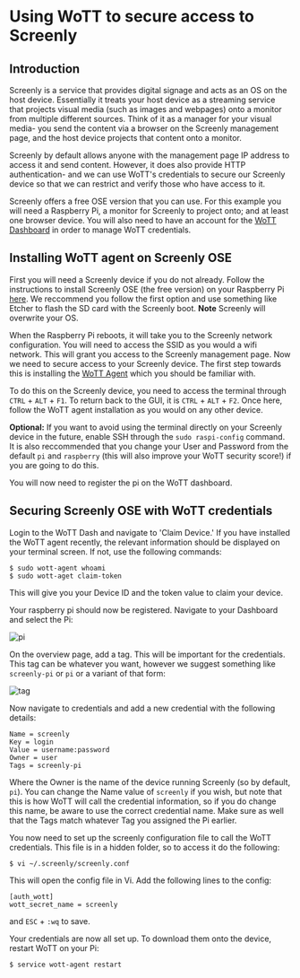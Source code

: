 # Using WoTT to secure access to Screenly

## Introduction

Screenly is a service that provides digital signage and acts as an OS on the host device. Essentially it treats your host device as a streaming service that projects visual media (such as images and webpages) onto a monitor from multiple different sources. Think of it as a manager for your visual media- you send the content via a browser on the Screenly management page, and the host device projects that content onto a monitor.

Screenly by default allows anyone with the management page IP address to access it and send content. However, it does also provide HTTP authentication- and we can use WoTT's credentials to secure our Screenly device so that we can restrict and verify those who have access to it. 

Screenly offers a free OSE version that you can use. For this example you will need a Raspberry Pi, a monitor for Screenly to project onto; and at least one browser device. You will also need to have an account for the [WoTT Dashboard](https://dash.wott.io) in order to manage WoTT credentials.

## Installing WoTT agent on Screenly OSE

First you will need a Screenly device if you do not already.
Follow the instructions to install Screenly OSE (the free version) on your Raspberry Pi [here](https://www.screenly.io/ose/). We reccommend you follow the first option and use something like Etcher to flash the SD card with the Screenly boot. 
**Note** Screenly will overwrite your OS.

When the Raspberry Pi reboots, it will take you to the Screenly network configuration. You will need to access the SSID as you would a wifi network. This will grant you access to the Screenly management page. Now we need to secure access to your Screenly device. The first step towards this is installing the [WoTT Agent](https://github.com/WoTTsecurity/agent) which you should be familiar with.

To do this on the Screenly device, you need to access the terminal through `CTRL` + `ALT` + `F1`. To return back to the GUI, it is `CTRL` + `ALT` + `F2`. 
Once here, follow the WoTT agent installation as you would on any other device. 

**Optional:** If you want to avoid using the terminal directly on your Screenly device in the future, enable SSH through the `sudo raspi-config` command. It is also reccommended that you change your User and Password from the default `pi` and `raspberry` (this will also improve your WoTT security score!) if you are going to do this.

You will now need to register the pi on the WoTT dashboard. 


## Securing Screenly OSE with WoTT credentials 

Login to the WoTT Dash and navigate to 'Claim Device.' If you have installed the WoTT agent recently, the relevant information should be displayed on your terminal screen. If not, use the following commands:

``` 
$ sudo wott-agent whoami
$ sudo wott-aget claim-token
```

This will give you your Device ID and the token value to claim your device. 

Your raspberry pi should now be registered. Navigate to your Dashboard and select the Pi:

![pi](https://github.com/WoTTsecurity/agent/blob/master/docs/examples/screenly/rasbpi.png)

On the overview page, add a tag. This will be important for the credentials. This tag can be whatever you want, however we suggest something like `screenly-pi` or `pi` or a variant of that form:

![tag](https://github.com/WoTTsecurity/agent/blob/master/docs/examples/screenly/tag.png)

Now navigate to credentials and add a new credential with the following details:

```
Name = screenly
Key = login
Value = username:password
Owner = user
Tags = screenly-pi
```
Where the Owner is the name of the device running Screenly (so by default, `pi`). 
You can change the Name value of `screenly` if you wish, but note that this is how WoTT will call the credential information, so if you do change this name, be aware to use the correct credential name. Make sure as well that the Tags match whatever Tag you assigned the Pi earlier.

You now need to set up the screenly configuration file to call the WoTT credentials. This file is in a hidden folder, so to access it do the following:

```
$ vi ~/.screenly/screenly.conf
```

This will open the config file in Vi. Add the following lines to the config:

```
[auth_wott]
wott_secret_name = screenly
```

and `ESC` + `:wq` to save.

Your credentials are now all set up. To download them onto the device, restart WoTT on your Pi:

```
$ service wott-agent restart
```


